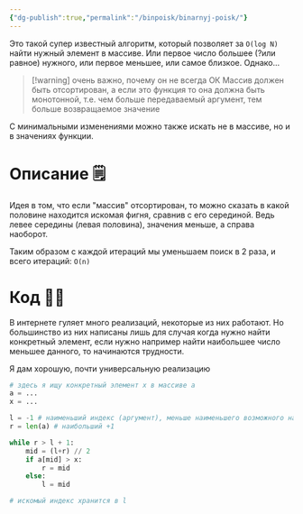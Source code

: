 ```yaml
---
{"dg-publish":true,"permalink":"/binpoisk/binarnyj-poisk/"}
---
```


Это такой супер известный алгоритм, который позволяет за `O(log N)` найти нужный элемент в массиве.  Или первое число большее (?или равное) нужного, или первое меньшее, или самое близкое.   Однако...


> [!warning] очень важно, почему он не всегда ОК
> Массив должен быть отсортирован, а если это функция то она должна быть монотонной, т.е. чем больше передаваемый аргумент, тем больше возвращаемое значение 

С минимальными изменениями можно также искать не в массиве, но и в значениях функции.
<style> .container {font-family: sans-serif; text-align: center;} .button-wrapper button {z-index: 1;height: 40px; width: 100px; margin: 10px;padding: 5px;} .excalidraw .App-menu_top .buttonList { display: flex;} .excalidraw-wrapper { height: 800px; margin: 50px; position: relative;} :root[dir="ltr"] .excalidraw .layer-ui__wrapper .zen-mode-transition.App-menu_bottom--transition-left {transform: none;} </style><script src="https://cdn.jsdelivr.net/npm/react@17/umd/react.production.min.js"></script><script src="https://cdn.jsdelivr.net/npm/react-dom@17/umd/react-dom.production.min.js"></script><script type="text/javascript" src="https://cdn.jsdelivr.net/npm/@excalidraw/excalidraw@0/dist/excalidraw.production.min.js"></script><div id="Drawing_2024-03-21_2320.30.excalidraw.md1"></div><script>(function(){const InitialData={"type":"excalidraw","version":2,"source":"https://github.com/zsviczian/obsidian-excalidraw-plugin/releases/tag/2.0.25","elements":[{"type":"freedraw","version":149,"versionNonce":684352068,"isDeleted":false,"id":"eR6390-uLx0OXwkmCiA0U","fillStyle":"solid","strokeWidth":0.5,"strokeStyle":"solid","roughness":1,"opacity":100,"angle":0,"x":-57.16665267944336,"y":-149.4713897705078,"strokeColor":"#1e1e1e","backgroundColor":"transparent","width":0.0001,"height":0.0001,"seed":1772548325,"groupIds":[],"frameId":null,"roundness":null,"boundElements":[],"updated":1711479537428,"link":null,"locked":false,"points":[[0,0],[0.0001,0.0001]],"lastCommittedPoint":null,"simulatePressure":false,"pressures":[1,0]},{"type":"freedraw","version":48,"versionNonce":1765200892,"isDeleted":false,"id":"Za9VSDNGIDxH-h_l_Bvpe","fillStyle":"solid","strokeWidth":0.5,"strokeStyle":"solid","roughness":1,"opacity":100,"angle":0,"x":-89.95774126123952,"y":-204.93394892078408,"strokeColor":"#1e1e1e","backgroundColor":"transparent","width":24.642595654664035,"height":2.1243678979629124,"seed":741099205,"groupIds":[],"frameId":null,"roundness":null,"boundElements":[],"updated":1711479537428,"link":null,"locked":false,"points":[[0,0],[1.8658017099373438,0],[5.784311073392132,0],[10.79646332066092,0],[16.067074785852284,-0.5180659333135225],[19.79514819232844,-1.0621742244266272],[21.322136687891472,-1.565575529076341],[22.895209848731625,-1.9119252734337238],[23.503811387390158,-1.9119252734337238],[23.73911644029377,-1.9119252734337238],[24.642595654664035,-2.1243678979629124],[24.642595654664035,-2.1243678979629124]],"lastCommittedPoint":null,"simulatePressure":false,"pressures":[1,1,1,1,1,1,1,1,1,1,1,0]},{"type":"freedraw","version":48,"versionNonce":156072388,"isDeleted":false,"id":"PbJbY06VkCeabVHL-U8qq","fillStyle":"solid","strokeWidth":0.5,"strokeStyle":"solid","roughness":1,"opacity":100,"angle":0,"x":-31.750241733775567,"y":-202.38471522287244,"strokeColor":"#1e1e1e","backgroundColor":"transparent","width":24.43016275468966,"height":4.461158971345355,"seed":1941747365,"groupIds":[],"frameId":null,"roundness":null,"boundElements":[],"updated":1711479537428,"link":null,"locked":false,"points":[[0,0],[0.852133564937219,-0.0006029223986558918],[6.12479691119492,-1.097493807521488],[10.830577058958454,-2.1661056872368647],[15.565307206411802,-3.1865421223895396],[19.30034339413683,-3.7098009679752693],[21.805009457322797,-4.248716346816167],[23.069211308069725,-4.461158971345355],[24.111508542450707,-4.461158971345355],[24.412473789477787,-4.461158971345355],[24.43016275468966,-4.461158971345355],[24.43016275468966,-4.461158971345355]],"lastCommittedPoint":null,"simulatePressure":false,"pressures":[1,1,1,1,1,1,1,1,1,1,1,0]},{"type":"freedraw","version":48,"versionNonce":397603964,"isDeleted":false,"id":"469L2-mikEh2Z05Dv7KwB","fillStyle":"solid","strokeWidth":0.5,"strokeStyle":"solid","roughness":1,"opacity":100,"angle":0,"x":22.420974346846577,"y":-203.65933207182826,"strokeColor":"#1e1e1e","backgroundColor":"transparent","width":22.518237481255937,"height":0.6373084244779079,"seed":1476483717,"groupIds":[],"frameId":null,"roundness":null,"boundElements":[],"updated":1711479537428,"link":null,"locked":false,"points":[[0,0],[8.218610257923245,0],[11.80271163033575,0],[15.319557981634858,0],[17.845919526617223,0],[19.454749875518985,0],[20.322102368744567,0],[20.96874636584667,0],[21.617646459666275,0],[22.491378260851747,0.4248657999487193],[22.518237481255937,0.6373084244779079],[22.518237481255937,0.6373084244779079]],"lastCommittedPoint":null,"simulatePressure":false,"pressures":[1,1,1,1,1,1,1,1,1,1,1,0]},{"type":"freedraw","version":47,"versionNonce":679584068,"isDeleted":false,"id":"xgrswZ3mTMtWbwmpDohnm","fillStyle":"solid","strokeWidth":0.5,"strokeStyle":"solid","roughness":1,"opacity":100,"angle":0,"x":81.72911679129027,"y":-192.71140255924428,"strokeColor":"#1e1e1e","backgroundColor":"transparent","width":30.825099073229353,"height":2.140658010845641,"seed":1944770731,"groupIds":[],"frameId":null,"roundness":null,"boundElements":[],"updated":1711479537428,"link":null,"locked":false,"points":[[0,0],[5.43223229174032,-0.5264041653359186],[10.982993711997096,-1.7125185694484344],[15.292041003008933,-2.140658010845641],[19.228117420211788,-2.140658010845641],[22.39275500047802,-2.140658010845641],[25.58308565076493,-2.140658010845641],[27.768486055857068,-2.140658010845641],[30.345730276352356,-2.140658010845641],[30.825099073229353,-2.140658010845641],[30.825099073229353,-2.140658010845641]],"lastCommittedPoint":null,"simulatePressure":false,"pressures":[1,1,1,1,1,1,1,1,1,1,0]},{"type":"freedraw","version":48,"versionNonce":1389823228,"isDeleted":false,"id":"egBF3DksTdR2yz27su18i","fillStyle":"solid","strokeWidth":0.5,"strokeStyle":"solid","roughness":1,"opacity":100,"angle":0,"x":151.08558970605634,"y":-205.5551938397565,"strokeColor":"#1e1e1e","backgroundColor":"transparent","width":43.240790108484816,"height":0.42810024525681456,"seed":1347522603,"groupIds":[],"frameId":null,"roundness":null,"boundElements":[],"updated":1711479537428,"link":null,"locked":false,"points":[[0,0],[6.391949789003945,0],[13.53944438001946,0.42810024525681456],[21.384708662122875,0.42810024525681456],[28.467216052384344,0.42810024525681456],[33.72788683767084,0.42810024525681456],[36.819756783317075,0.1423995780093037],[39.71964403337023,0],[41.07061740393124,0],[43.20790454670396,0],[43.240790108484816,0],[43.240790108484816,0]],"lastCommittedPoint":null,"simulatePressure":false,"pressures":[1,1,1,1,1,1,1,1,1,1,1,0]},{"type":"freedraw","version":179,"versionNonce":1764879868,"isDeleted":false,"id":"bwoc1stcdL6xLkOj9d0ep","fillStyle":"solid","strokeWidth":0.5,"strokeStyle":"solid","roughness":1,"opacity":100,"angle":0,"x":34.837568681071446,"y":-317.9362594421519,"strokeColor":"#1e1e1e","backgroundColor":"transparent","width":0.00005425194559367867,"height":0.00005425194559367867,"seed":661477611,"groupIds":[],"frameId":null,"roundness":null,"boundElements":[],"updated":1711480046709,"link":null,"locked":false,"points":[[0,0],[0.00005425194559367867,0.00005425194559367867]],"lastCommittedPoint":null,"simulatePressure":false,"pressures":[1,0]},{"type":"text","version":122,"versionNonce":539297148,"isDeleted":false,"id":"2GvjxfGJ","fillStyle":"solid","strokeWidth":0.5,"strokeStyle":"solid","roughness":1,"opacity":100,"angle":0.12046174569516133,"x":-79.02762909911772,"y":-265.86562383366794,"strokeColor":"#343a40","backgroundColor":"transparent","width":12.313583374023438,"height":56.823214394789446,"seed":612518955,"groupIds":[],"frameId":null,"roundness":null,"boundElements":[],"updated":1711479537428,"link":null,"locked":false,"fontSize":45.45857151583156,"fontFamily":1,"text":"1","rawText":"1","textAlign":"left","verticalAlign":"top","containerId":null,"originalText":"1","lineHeight":1.25,"baseline":44},{"type":"text","version":42,"versionNonce":615850052,"isDeleted":false,"id":"s3nzi9cB","fillStyle":"solid","strokeWidth":0.5,"strokeStyle":"solid","roughness":1,"opacity":100,"angle":0,"x":-26.392343194224765,"y":-249.81662653943621,"strokeColor":"#343a40","backgroundColor":"transparent","width":28.257431030273438,"height":49.624447286635,"seed":2005407307,"groupIds":[],"frameId":null,"roundness":null,"boundElements":[],"updated":1711479537428,"link":null,"locked":false,"fontSize":39.699557829308,"fontFamily":1,"text":"2","rawText":"2","textAlign":"left","verticalAlign":"top","containerId":null,"originalText":"2","lineHeight":1.25,"baseline":38},{"type":"text","version":41,"versionNonce":81720828,"isDeleted":false,"id":"xZj4wcJY","fillStyle":"solid","strokeWidth":0.5,"strokeStyle":"solid","roughness":1,"opacity":100,"angle":0,"x":20.87192342233574,"y":-251.31208493658926,"strokeColor":"#343a40","backgroundColor":"transparent","width":25.686477661132812,"height":47.17487709720536,"seed":1352134213,"groupIds":[],"frameId":null,"roundness":null,"boundElements":[],"updated":1711479537428,"link":null,"locked":false,"fontSize":37.73990167776429,"fontFamily":1,"text":"3","rawText":"3","textAlign":"left","verticalAlign":"top","containerId":null,"originalText":"3","lineHeight":1.25,"baseline":36},{"type":"text","version":52,"versionNonce":1966110660,"isDeleted":false,"id":"eDCylWoK","fillStyle":"solid","strokeWidth":0.5,"strokeStyle":"solid","roughness":1,"opacity":100,"angle":5.783643640427667,"x":87.1380985415662,"y":-239.57387793035397,"strokeColor":"#343a40","backgroundColor":"transparent","width":18.730010986328125,"height":36.61165824975858,"seed":1206164965,"groupIds":[],"frameId":null,"roundness":null,"boundElements":[],"updated":1711479537428,"link":null,"locked":false,"fontSize":29.28932659980686,"fontFamily":1,"text":"4","rawText":"4","textAlign":"left","verticalAlign":"top","containerId":null,"originalText":"4","lineHeight":1.25,"baseline":28},{"type":"text","version":40,"versionNonce":235329148,"isDeleted":false,"id":"BrDWriLW","fillStyle":"solid","strokeWidth":0.5,"strokeStyle":"solid","roughness":1,"opacity":100,"angle":0,"x":161.31840912722404,"y":-263.49205510815625,"strokeColor":"#343a40","backgroundColor":"transparent","width":23.36810302734375,"height":47.28583561381781,"seed":1785205099,"groupIds":[],"frameId":null,"roundness":null,"boundElements":[],"updated":1711479537429,"link":null,"locked":false,"fontSize":37.828668491054245,"fontFamily":1,"text":"5","rawText":"5","textAlign":"left","verticalAlign":"top","containerId":null,"originalText":"5","lineHeight":1.25,"baseline":37},{"type":"freedraw","version":91,"versionNonce":1532288836,"isDeleted":false,"id":"9ILuxDxQX5fpDZDqIJqni","fillStyle":"solid","strokeWidth":0.5,"strokeStyle":"solid","roughness":1,"opacity":100,"angle":0,"x":-71.70546833207337,"y":-142.69998037218136,"strokeColor":"#1e1e1e","backgroundColor":"transparent","width":26.023679756198334,"height":3.061609383082157,"seed":2061063045,"groupIds":[],"frameId":null,"roundness":null,"boundElements":[],"updated":1711479537429,"link":null,"locked":false,"points":[[0,0],[1.6144621775450219,-0.08465021060402478],[5.448761672873559,-0.6256267220800282],[8.906106118884324,-1.6524543319455347],[12.849301663284592,-2.2962070373116035],[15.625076436222884,-2.5513489386437413],[18.532042684839297,-2.5513489386437413],[20.617324942417383,-2.5513489386437413],[21.93608365938252,-2.5513489386437413],[22.976237137114907,-2.5513489386437413],[23.765418156835466,-2.5513489386437413],[26.023679756198334,-3.061609383082157],[26.023679756198334,-3.061609383082157]],"lastCommittedPoint":null,"simulatePressure":false,"pressures":[1,1,1,1,1,1,1,1,1,1,1,1,0]},{"type":"freedraw","version":153,"versionNonce":1482598140,"isDeleted":false,"id":"0TFbymnAJhLn5dZ0OaBeI","fillStyle":"solid","strokeWidth":0.5,"strokeStyle":"solid","roughness":1,"opacity":100,"angle":0,"x":-16.240339726388072,"y":-145.6278776348573,"strokeColor":"#1e1e1e","backgroundColor":"transparent","width":19.061328841164396,"height":0,"seed":1427241963,"groupIds":[],"frameId":null,"roundness":null,"boundElements":[],"updated":1711479537429,"link":null,"locked":false,"points":[[0,0],[2.6068569994754682,0],[5.916619076629786,0],[8.700673844704454,0],[11.126083884579856,0],[13.067021111720607,0],[15.278941823122182,0],[17.21855659796165,0],[18.458843420199486,0],[19.061328841164396,0],[18.943869061355173,0]],"lastCommittedPoint":null,"simulatePressure":false,"pressures":[1,1,1,1,1,1,1,1,1,1,0]},{"type":"freedraw","version":198,"versionNonce":1602246340,"isDeleted":false,"id":"fI8ENS5yRmBYjzRLlOz--","fillStyle":"solid","strokeWidth":0.5,"strokeStyle":"solid","roughness":1,"opacity":100,"angle":0,"x":-21.470990165783235,"y":-79.11410298700864,"strokeColor":"#1e1e1e","backgroundColor":"transparent","width":19.061328841164396,"height":0,"seed":1184113861,"groupIds":[],"frameId":null,"roundness":null,"boundElements":[],"updated":1711479537429,"link":null,"locked":false,"points":[[0,0],[2.6068569994754682,0],[5.916619076629786,0],[8.700673844704454,0],[11.126083884579856,0],[13.067021111720607,0],[15.278941823122182,0],[17.21855659796165,0],[18.458843420199486,0],[19.061328841164396,0],[18.943869061355173,0]],"lastCommittedPoint":null,"simulatePressure":false,"pressures":[1,1,1,1,1,1,1,1,1,1,0]},{"type":"freedraw","version":154,"versionNonce":409495420,"isDeleted":false,"id":"Oey6NJ_iB4o7p8BF6MTl-","fillStyle":"solid","strokeWidth":0.5,"strokeStyle":"solid","roughness":1,"opacity":100,"angle":0,"x":33.192019073853146,"y":-145.36394978241938,"strokeColor":"#1e1e1e","backgroundColor":"transparent","width":18.440985595059857,"height":0.7279337880601133,"seed":2128135909,"groupIds":[],"frameId":null,"roundness":null,"boundElements":[],"updated":1711479537429,"link":null,"locked":false,"points":[[0,0],[0.9665760218929904,0],[3.8081791255217468,0],[6.931132370318181,0],[10.024317814943686,0],[13.007195788114956,-0.24265200094546913],[15.53818078287074,-0.4852817871146726],[17.019373203912465,-0.7279337880601133],[17.834377807472492,-0.7279337880601133],[18.230034079818807,-0.7279337880601133],[18.440985595059857,-0.7279337880601133],[18.440985595059857,-0.7279337880601133]],"lastCommittedPoint":null,"simulatePressure":false,"pressures":[1,1,1,1,1,1,1,1,1,1,1,0]},{"type":"freedraw","version":199,"versionNonce":1313922628,"isDeleted":false,"id":"P_9QE-XisgMDhEN2C5Nwb","fillStyle":"solid","strokeWidth":0.5,"strokeStyle":"solid","roughness":1,"opacity":100,"angle":0,"x":27.961368634457983,"y":-78.85017513457072,"strokeColor":"#1e1e1e","backgroundColor":"transparent","width":18.440985595059857,"height":0.7279337880601133,"seed":935409163,"groupIds":[],"frameId":null,"roundness":null,"boundElements":[],"updated":1711479537429,"link":null,"locked":false,"points":[[0,0],[0.9665760218929904,0],[3.8081791255217468,0],[6.931132370318181,0],[10.024317814943686,0],[13.007195788114956,-0.24265200094546913],[15.53818078287074,-0.4852817871146726],[17.019373203912465,-0.7279337880601133],[17.834377807472492,-0.7279337880601133],[18.230034079818807,-0.7279337880601133],[18.440985595059857,-0.7279337880601133],[18.440985595059857,-0.7279337880601133]],"lastCommittedPoint":null,"simulatePressure":false,"pressures":[1,1,1,1,1,1,1,1,1,1,1,0]},{"type":"freedraw","version":154,"versionNonce":577116156,"isDeleted":false,"id":"stLTiEcD3Tctr96KQFcht","fillStyle":"solid","strokeWidth":0.5,"strokeStyle":"solid","roughness":1,"opacity":100,"angle":0,"x":88.27608573913622,"y":-151.69560628026585,"strokeColor":"#1e1e1e","backgroundColor":"transparent","width":24.179893465775194,"height":1.3949936491224832,"seed":1281921003,"groupIds":[],"frameId":null,"roundness":null,"boundElements":[],"updated":1711479537429,"link":null,"locked":false,"points":[[0,0],[1.9170732577654803,0],[5.619811184233015,0],[9.62529866318269,0],[12.828158189137667,-0.1264383281827861],[15.844936256342805,-0.4649907877362125],[18.04648510956264,-0.6974968245612558],[19.71593933167989,-1.3717494312141412],[21.155026751312562,-1.3949936491224832],[22.33809784228893,-1.3949936491224832],[24.179893465775194,-1.3949936491224832],[24.179893465775194,-1.3949936491224832]],"lastCommittedPoint":null,"simulatePressure":false,"pressures":[1,1,1,1,1,1,1,1,1,1,1,0]},{"type":"freedraw","version":212,"versionNonce":816084420,"isDeleted":false,"id":"EDxsrIg8AGR1sLmpzUCoX","fillStyle":"solid","strokeWidth":0.5,"strokeStyle":"solid","roughness":1,"opacity":100,"angle":0,"x":90.61552290250452,"y":-83.19702019508526,"strokeColor":"#1e1e1e","backgroundColor":"transparent","width":24.179893465775194,"height":1.3949936491224832,"seed":144524325,"groupIds":[],"frameId":null,"roundness":null,"boundElements":[],"updated":1711479537429,"link":null,"locked":false,"points":[[0,0],[1.9170732577654803,0],[5.619811184233015,0],[9.62529866318269,0],[12.828158189137667,-0.1264383281827861],[15.844936256342805,-0.4649907877362125],[18.04648510956264,-0.6974968245612558],[19.71593933167989,-1.3717494312141412],[21.155026751312562,-1.3949936491224832],[22.33809784228893,-1.3949936491224832],[24.179893465775194,-1.3949936491224832],[24.179893465775194,-1.3949936491224832]],"lastCommittedPoint":null,"simulatePressure":false,"pressures":[1,1,1,1,1,1,1,1,1,1,1,0]},{"type":"freedraw","version":154,"versionNonce":1918482556,"isDeleted":false,"id":"pUzjZbUFdfNSSA2y8Dp6M","fillStyle":"solid","strokeWidth":0.5,"strokeStyle":"solid","roughness":1,"opacity":100,"angle":0,"x":158.1707868147469,"y":-151.21317176746473,"strokeColor":"#1e1e1e","backgroundColor":"transparent","width":27.934913993657005,"height":2.5187153958147803,"seed":1769819717,"groupIds":[],"frameId":null,"roundness":null,"boundElements":[],"updated":1711479537429,"link":null,"locked":false,"points":[[0,0],[6.962120612420733,-0.9159060363261062],[10.006489892579538,-0.9159060363261062],[13.035692250093405,-0.9159060363261062],[16.000946165964507,-0.9159060363261062],[19.845944485041315,-1.3738485728563603],[22.055179191142372,-1.905372171561993],[24.198128051488823,-2.289754609182438],[25.5993336859232,-2.5187153958147803],[27.402279341875783,-2.5187153958147803],[27.934913993657005,-2.5187153958147803],[27.934913993657005,-2.5187153958147803]],"lastCommittedPoint":null,"simulatePressure":false,"pressures":[1,1,1,1,1,1,1,1,1,1,1,0]},{"type":"freedraw","version":199,"versionNonce":1134107972,"isDeleted":false,"id":"rdokMu6ags_pZJCZ6Mkyf","fillStyle":"solid","strokeWidth":0.5,"strokeStyle":"solid","roughness":1,"opacity":100,"angle":0,"x":152.94013637535173,"y":-84.69939711961607,"strokeColor":"#1e1e1e","backgroundColor":"transparent","width":27.934913993657005,"height":2.5187153958147803,"seed":1306803371,"groupIds":[],"frameId":null,"roundness":null,"boundElements":[],"updated":1711479537429,"link":null,"locked":false,"points":[[0,0],[6.962120612420733,-0.9159060363261062],[10.006489892579538,-0.9159060363261062],[13.035692250093405,-0.9159060363261062],[16.000946165964507,-0.9159060363261062],[19.845944485041315,-1.3738485728563603],[22.055179191142372,-1.905372171561993],[24.198128051488823,-2.289754609182438],[25.5993336859232,-2.5187153958147803],[27.402279341875783,-2.5187153958147803],[27.934913993657005,-2.5187153958147803],[27.934913993657005,-2.5187153958147803]],"lastCommittedPoint":null,"simulatePressure":false,"pressures":[1,1,1,1,1,1,1,1,1,1,1,0]},{"type":"text","version":172,"versionNonce":872761596,"isDeleted":false,"id":"lzT64FSf","fillStyle":"solid","strokeWidth":0.5,"strokeStyle":"solid","roughness":1,"opacity":100,"angle":0,"x":-80.94442882997338,"y":-200.5963744152228,"strokeColor":"#1e1e1e","backgroundColor":"transparent","width":13.601821718065604,"height":62.76801871304519,"seed":1848137259,"groupIds":[],"frameId":null,"roundness":null,"boundElements":[],"updated":1711479537429,"link":null,"locked":false,"fontSize":50.21441497043615,"fontFamily":1,"text":"1","rawText":"1","textAlign":"left","verticalAlign":"top","containerId":null,"originalText":"1","lineHeight":1.25,"baseline":49},{"type":"text","version":180,"versionNonce":1888277700,"isDeleted":false,"id":"GdzcC0UA","fillStyle":"solid","strokeWidth":0.5,"strokeStyle":"solid","roughness":1,"opacity":100,"angle":0,"x":-14.057356931701754,"y":-183.25155467485692,"strokeColor":"#1e1e1e","backgroundColor":"transparent","width":21.315053115879365,"height":37.43255105630687,"seed":1636985003,"groupIds":[],"frameId":null,"roundness":null,"boundElements":[],"updated":1711479537429,"link":null,"locked":false,"fontSize":29.9460408450455,"fontFamily":1,"text":"2","rawText":"2","textAlign":"left","verticalAlign":"top","containerId":null,"originalText":"2","lineHeight":1.25,"baseline":29},{"type":"text","version":246,"versionNonce":1256900988,"isDeleted":false,"id":"g5T1icLU","fillStyle":"solid","strokeWidth":0.5,"strokeStyle":"solid","roughness":1,"opacity":100,"angle":6.250067876181613,"x":-27.505360768192034,"y":-124.44687656544308,"strokeColor":"#e03131","backgroundColor":"transparent","width":26.685688368803092,"height":46.86422252420953,"seed":520845189,"groupIds":[],"frameId":null,"roundness":null,"boundElements":[],"updated":1711479537429,"link":null,"locked":false,"fontSize":37.49137801936762,"fontFamily":1,"text":"2","rawText":"2","textAlign":"left","verticalAlign":"top","containerId":null,"originalText":"2","lineHeight":1.25,"baseline":36},{"type":"text","version":138,"versionNonce":1159568452,"isDeleted":false,"id":"ktrlg8p5","fillStyle":"solid","strokeWidth":0.5,"strokeStyle":"solid","roughness":1,"opacity":100,"angle":0,"x":38.79983440515932,"y":-169.62594307832376,"strokeColor":"#1e1e1e","backgroundColor":"transparent","width":13.612371267128578,"height":25,"seed":941570859,"groupIds":[],"frameId":null,"roundness":null,"boundElements":[],"updated":1711479537429,"link":null,"locked":false,"fontSize":20,"fontFamily":1,"text":"3","rawText":"3","textAlign":"left","verticalAlign":"top","containerId":null,"originalText":"3","lineHeight":1.25,"baseline":19},{"type":"text","version":192,"versionNonce":1514945020,"isDeleted":false,"id":"Rn5BelaB","fillStyle":"solid","strokeWidth":0.5,"strokeStyle":"solid","roughness":1,"opacity":100,"angle":0,"x":33.569183965764154,"y":-118.30581768830744,"strokeColor":"#1e1e1e","backgroundColor":"transparent","width":21.885235051134437,"height":40.19364925783234,"seed":1127051083,"groupIds":[],"frameId":null,"roundness":null,"boundElements":[],"updated":1711479537429,"link":null,"locked":false,"fontSize":32.154919406265876,"fontFamily":1,"text":"3","rawText":"3","textAlign":"left","verticalAlign":"top","containerId":null,"originalText":"3","lineHeight":1.25,"baseline":31},{"type":"text","version":144,"versionNonce":1797878724,"isDeleted":false,"id":"P6cHo7Xm","fillStyle":"solid","strokeWidth":0.5,"strokeStyle":"solid","roughness":1,"opacity":100,"angle":0,"x":98.37448654341327,"y":-195.88398180762306,"strokeColor":"#1e1e1e","backgroundColor":"transparent","width":21.431018603779226,"height":41.89133309310476,"seed":1388374251,"groupIds":[],"frameId":null,"roundness":null,"boundElements":[],"updated":1711479537429,"link":null,"locked":false,"fontSize":33.51306647448381,"fontFamily":1,"text":"4","rawText":"4","textAlign":"left","verticalAlign":"top","containerId":null,"originalText":"4","lineHeight":1.25,"baseline":32},{"type":"text","version":210,"versionNonce":1294703228,"isDeleted":false,"id":"gN2YxHMk","fillStyle":"solid","strokeWidth":0.5,"strokeStyle":"solid","roughness":1,"opacity":100,"angle":6.1976532244009785,"x":92.53906770390289,"y":-126.61157472422148,"strokeColor":"#1e1e1e","backgroundColor":"transparent","width":19.877684762704206,"height":38.85502266174754,"seed":1679572709,"groupIds":[],"frameId":null,"roundness":null,"boundElements":[],"updated":1711479537429,"link":null,"locked":false,"fontSize":31.084018129398032,"fontFamily":1,"text":"4","rawText":"4","textAlign":"left","verticalAlign":"top","containerId":null,"originalText":"4","lineHeight":1.25,"baseline":30},{"type":"text","version":35,"versionNonce":550394692,"isDeleted":false,"id":"5VskOR05","fillStyle":"solid","strokeWidth":0.5,"strokeStyle":"solid","roughness":1,"opacity":100,"angle":0,"x":166.13608935779294,"y":-211.17019773838786,"strokeColor":"#1e1e1e","backgroundColor":"transparent","width":23.48049838771598,"height":47.513269930077804,"seed":626470731,"groupIds":[],"frameId":null,"roundness":null,"boundElements":[],"updated":1711479537429,"link":null,"locked":false,"fontSize":38.010615944062245,"fontFamily":1,"text":"5","rawText":"5","textAlign":"left","verticalAlign":"top","containerId":null,"originalText":"5","lineHeight":1.25,"baseline":37},{"type":"text","version":72,"versionNonce":1581968124,"isDeleted":false,"id":"lDLn2cI8","fillStyle":"solid","strokeWidth":0.5,"strokeStyle":"solid","roughness":1,"opacity":100,"angle":0,"x":172.03598638045915,"y":-122.1431531604614,"strokeColor":"#1e1e1e","backgroundColor":"transparent","width":12.354705549770994,"height":25.000000000000004,"seed":704073195,"groupIds":[],"frameId":null,"roundness":null,"boundElements":[],"updated":1711479537429,"link":null,"locked":false,"fontSize":20,"fontFamily":1,"text":"5","rawText":"5","textAlign":"left","verticalAlign":"top","containerId":null,"originalText":"5","lineHeight":1.25,"baseline":19},{"type":"freedraw","version":32,"versionNonce":812274372,"isDeleted":false,"id":"L2HFtQGs5QBQsitFbNoUb","fillStyle":"solid","strokeWidth":0.5,"strokeStyle":"solid","roughness":1,"opacity":100,"angle":0,"x":-64.34912719080214,"y":-64.56242629137603,"strokeColor":"#1e1e1e","backgroundColor":"transparent","width":26.823239033774456,"height":5.539564638528816,"seed":1753027275,"groupIds":[],"frameId":null,"roundness":null,"boundElements":[],"updated":1711479537429,"link":null,"locked":false,"points":[[0,0],[0.32090129660480216,0],[4.009724696174274,-1.5126564279901231],[8.512646284050646,-2.6240127317782367],[12.894382388098563,-3.4986836423709633],[17.044317888277234,-3.4986836423709633],[20.164690613042524,-3.4986836423709633],[21.3892779349805,-3.4986836423709633],[22.556682525039278,-3.4986836423709633],[23.156523977152332,-3.4986836423709633],[23.537030380671,-3.4986836423709633],[24.2154555474076,-3.7902228173433627],[26.823239033774456,-5.539564638528816],[26.823239033774456,-5.539564638528816]],"lastCommittedPoint":null,"simulatePressure":false,"pressures":[1,1,1,1,1,1,1,1,1,1,1,1,1,0]},{"type":"freedraw","version":36,"versionNonce":539765628,"isDeleted":false,"id":"BsseqjfppFWedNPzEQt-s","fillStyle":"solid","strokeWidth":0.5,"strokeStyle":"solid","roughness":1,"opacity":100,"angle":0,"x":-55.310865563483375,"y":-91.67722451975123,"strokeColor":"#1e1e1e","backgroundColor":"transparent","width":9.912939211120971,"height":24.49078549659697,"seed":336009771,"groupIds":[],"frameId":null,"roundness":null,"boundElements":[],"updated":1711479537429,"link":null,"locked":false,"points":[[0,0],[0.9073629637466922,-1.1178159705472126],[3.990305656640089,-3.698693076363611],[6.37410954062706,-5.499418610405883],[7.732748294236089,-6.414235549121543],[8.545411742508676,-6.705801416931763],[9.184044561223857,-6.705801416931763],[9.475603755824594,-6.705801416931763],[9.912939211120971,-3.2098938296969095],[9.912939211120971,2.252528507452098],[9.912939211120971,6.669872857188807],[9.505473041376149,10.260673482972152],[8.89039665206154,13.124227741595462],[8.455156584536212,15.045524824195752],[8.163597389935475,16.234103507877194],[8.163597389935475,17.72348378126412],[8.163597389935475,17.784984079665207],[8.163597389935475,17.784984079665207]],"lastCommittedPoint":null,"simulatePressure":false,"pressures":[1,1,1,1,1,1,1,1,1,1,1,1,1,1,1,1,1,0]},{"type":"text","version":17,"versionNonce":1755011652,"isDeleted":false,"id":"fJ8o3mmS","fillStyle":"solid","strokeWidth":0.5,"strokeStyle":"solid","roughness":1,"opacity":100,"angle":0,"x":-142.26249134001395,"y":-229.17698047424923,"strokeColor":"#1971c2","backgroundColor":"transparent","width":12.17999267578125,"height":25,"seed":118167660,"groupIds":[],"frameId":null,"roundness":null,"boundElements":[],"updated":1711479537429,"link":null,"locked":false,"fontSize":20,"fontFamily":1,"text":"1)","rawText":"1)","textAlign":"left","verticalAlign":"top","containerId":null,"originalText":"1)","lineHeight":1.25,"baseline":19},{"type":"text","version":15,"versionNonce":85023740,"isDeleted":false,"id":"Q3HfjROO","fillStyle":"solid","strokeWidth":0.5,"strokeStyle":"solid","roughness":1,"opacity":100,"angle":0,"x":-125.17473403222186,"y":-160.82593752000278,"strokeColor":"#1971c2","backgroundColor":"transparent","width":20.999984741210938,"height":25,"seed":1034999660,"groupIds":[],"frameId":null,"roundness":null,"boundElements":[],"updated":1711479537429,"link":null,"locked":false,"fontSize":20,"fontFamily":1,"text":"2)","rawText":"2)","textAlign":"left","verticalAlign":"top","containerId":null,"originalText":"2)","lineHeight":1.25,"baseline":19},{"type":"text","version":17,"versionNonce":339702212,"isDeleted":false,"id":"BQF0e9rP","fillStyle":"solid","strokeWidth":0.5,"strokeStyle":"solid","roughness":1,"opacity":100,"angle":0,"x":-114.68224690044629,"y":-80.18372358457992,"strokeColor":"#1971c2","backgroundColor":"transparent","width":20.379974365234375,"height":25,"seed":792969580,"groupIds":[],"frameId":null,"roundness":null,"boundElements":[],"updated":1711479537429,"link":null,"locked":false,"fontSize":20,"fontFamily":1,"text":"3)","rawText":"3)","textAlign":"left","verticalAlign":"top","containerId":null,"originalText":"3)","lineHeight":1.25,"baseline":19},{"type":"freedraw","version":180,"versionNonce":1839792068,"isDeleted":false,"id":"7XCuvUiQH1hFnObIOFqXk","fillStyle":"solid","strokeWidth":0.5,"strokeStyle":"solid","roughness":1,"opacity":100,"angle":0,"x":-39.52296659334928,"y":-308.88737532443065,"strokeColor":"#1e1e1e","backgroundColor":"transparent","width":19.198054618933003,"height":37.59619517772823,"seed":2118660460,"groupIds":[],"frameId":null,"roundness":null,"boundElements":[],"updated":1711480046709,"link":null,"locked":false,"points":[[0,0],[-0.4041094413271742,-0.606149515037463],[-2.6588321371960917,-5.223733362930373],[-4.098473852793331,-11.533245373399149],[-5.239552072485777,-18.618460030213967],[-6.152496671178176,-23.47635644076926],[-6.399356421962093,-26.446948978786295],[-6.399356421962093,-27.68209725599682],[-6.399356421962093,-28.99052424052735],[-6.399356421962093,-30.20997098380884],[-6.399356421962093,-31.81740087284297],[-5.437183413255179,-33.43813019546622],[-3.279057374347212,-35.23674676582125],[-0.6682233030891068,-36.66921879778204],[1.7894182836876373,-37.48360404777235],[4.185835605703671,-37.59619517772823],[6.380015120139977,-37.59619517772823],[8.433862175085311,-36.84155485021611],[9.970657131868608,-34.77314140022186],[11.158027047440527,-31.880983297083656],[11.965074173831518,-28.519448928749],[12.318746831497577,-25.180236517231418],[12.63871684963868,-22.553891322437043],[12.79869819697091,-21.1025686615894],[12.79869819697091,-20.39793303261633],[12.79869819697091,-20.237944361807422],[12.79869819697091,-20.15795734987963],[12.79869819697091,-19.518017313597454],[12.79869819697091,-19.518017313597454]],"lastCommittedPoint":null,"simulatePressure":false,"pressures":[1,1,1,1,1,1,1,1,1,1,1,1,1,1,1,1,1,1,1,1,1,1,1,1,1,1,1,1,0]},{"type":"freedraw","version":159,"versionNonce":1564135036,"isDeleted":false,"id":"bAXUSPqDTE1EMeVmjp0E7","fillStyle":"solid","strokeWidth":0.5,"strokeStyle":"solid","roughness":1,"opacity":100,"angle":0,"x":-43.68254753527698,"y":-320.8861594612638,"strokeColor":"#1e1e1e","backgroundColor":"transparent","width":12.318754154974222,"height":1.9198054618933025,"seed":812821612,"groupIds":[],"frameId":null,"roundness":null,"boundElements":[],"updated":1711480046709,"link":null,"locked":false,"points":[[0,0],[6.9808770850390305,1.4398540964199693],[8.574948952670812,1.5998427672288438],[9.725232782507303,1.5998427672288438],[10.55176035677671,1.5998427672288438],[11.698235978757266,1.7792386511496494],[12.318754154974222,1.9198054618933025],[12.318754154974222,1.9198054618933025]],"lastCommittedPoint":null,"simulatePressure":false,"pressures":[1,1,1,1,1,1,1,0]},{"type":"freedraw","version":158,"versionNonce":1132226372,"isDeleted":false,"id":"UsBbiW1QwuTWi2yGhRBrj","fillStyle":"solid","strokeWidth":0.5,"strokeStyle":"solid","roughness":1,"opacity":100,"angle":0,"x":-12.005757414037532,"y":-325.5256844451882,"strokeColor":"#1e1e1e","backgroundColor":"transparent","width":1.5998354437521987,"height":9.839002992203179,"seed":748393196,"groupIds":[],"frameId":null,"roundness":null,"boundElements":[],"updated":1711480046709,"link":null,"locked":false,"points":[[0,0],[-1.1198840782788653,4.961245312983885],[-1.4398540964199693,7.342708095688771],[-1.5998354437521987,8.924989165920456],[-1.5998354437521987,9.637900323503567],[-1.5998354437521987,9.839002992203179],[-1.5998354437521987,9.759001333322097]],"lastCommittedPoint":null,"simulatePressure":false,"pressures":[1,1,1,1,1,1,0]},{"type":"freedraw","version":153,"versionNonce":240361212,"isDeleted":false,"id":"cIhijapYSC1Yy6rG505yA","fillStyle":"solid","strokeWidth":0.5,"strokeStyle":"solid","roughness":1,"opacity":100,"angle":0,"x":-12.005757414037532,"y":-335.2847004254635,"strokeColor":"#1e1e1e","backgroundColor":"transparent","width":0.00005425194559367867,"height":0.00005425194559367867,"seed":652797676,"groupIds":[],"frameId":null,"roundness":null,"boundElements":[],"updated":1711480046709,"link":null,"locked":false,"points":[[0,0],[0.00005425194559367867,0.00005425194559367867]],"lastCommittedPoint":null,"simulatePressure":false,"pressures":[1,0]},{"type":"freedraw","version":176,"versionNonce":1769397956,"isDeleted":false,"id":"dcjEt2vO3uVLvoZUXSj4-","fillStyle":"solid","strokeWidth":0.5,"strokeStyle":"solid","roughness":1,"opacity":100,"angle":0,"x":2.7127535683033273,"y":-320.4062080957904,"strokeColor":"#1e1e1e","backgroundColor":"transparent","width":7.67922184757321,"height":17.14830138743279,"seed":1573043820,"groupIds":[],"frameId":null,"roundness":null,"boundElements":[],"updated":1711480046709,"link":null,"locked":false,"points":[[0,0],[-0.47995136547333334,8.726230009747562],[-0.47995136547333334,12.614424877603833],[-0.47995136547333334,14.127982442989328],[-0.47995136547333334,14.318553952271962],[-0.9599027309466512,12.327740060818885],[-1.2607657985182976,8.734695948750346],[-1.2798727490877553,6.2445381256652945],[-1.103486814068451,3.757602632304491],[-0.09539560679101171,0.8630131349198569],[0.6798896013862167,-0.839870948718446],[1.1499396264341304,-1.309906326813069],[1.346802002155689,-1.2798654256111255],[1.7230456148447781,-1.2798654256111255],[2.701081273966968,-1.2798654256111255],[4.229783789056406,0.3003943650663001],[5.244876240007444,2.7067569683676256],[5.903073703568161,6.157740280456713],[6.079379080344351,8.794807045060844],[6.079379080344351,10.759256420588265],[6.079379080344351,12.397811085367966],[6.079379080344351,13.795833483185897],[6.079379080344351,14.827213346197668],[6.399349098485455,15.838395060619723],[6.399349098485455,15.838395060619723]],"lastCommittedPoint":null,"simulatePressure":false,"pressures":[1,1,1,1,1,1,1,1,1,1,1,1,1,1,1,1,1,1,1,1,1,1,1,1,0]},{"type":"freedraw","version":184,"versionNonce":889085820,"isDeleted":false,"id":"SzuoV0W62NY2cM2IfNaok","fillStyle":"solid","strokeWidth":0.5,"strokeStyle":"solid","roughness":1,"opacity":100,"angle":0,"x":29.27006734014506,"y":-309.8472780553773,"strokeColor":"#1e1e1e","backgroundColor":"transparent","width":12.158772807641984,"height":48.47508791280583,"seed":894537580,"groupIds":[],"frameId":null,"roundness":null,"boundElements":[],"updated":1711480046709,"link":null,"locked":false,"points":[[0,0],[-0.7173198905239909,0.8772939143795749],[-1.214525366975348,2.043704039790588],[-1.5998427672288438,3.0422893743815007],[-1.7598314380377185,4.5575020454889925],[-1.7598314380377185,6.019077573641058],[-1.7598314380377185,6.550747331188529],[-1.5980118980673306,7.201101351261359],[-1.0984336151827068,7.359259152908751],[-0.286538347252041,7.359259152908751],[0.8978582368015887,5.465613149595007],[1.2798654256110946,1.535630523996568],[1.2048290838960278,-3.9499903637953775],[0.14192897739980478,-10.400201007587391],[-1.4337609638504825,-16.090835300607917],[-3.4047721744527197,-20.24818258215856],[-5.8166273852385775,-23.70912582248626],[-7.818953781979182,-25.88698130747859],[-9.442480672681251,-27.36412654698007],[-10.398956016557557,-28.346190118257585],[-10.718918711222015,-29.054267781254296],[-10.87890738203089,-29.70031559705928],[-10.87890738203089,-30.673810700660944],[-10.87890738203089,-32.272100890840825],[-10.057184008441274,-34.92005034174094],[-9.014994693899986,-37.10853951482331],[-7.929010989015515,-38.90132659776809],[-7.359259152908744,-39.93967841054685],[-6.89206528375278,-40.62310525115312],[-6.6393321046987595,-40.9558547360415],[-6.539659587546468,-41.115828759897084],[-6.2393677511532175,-41.115828759897084],[-6.2393677511532175,-41.115828759897084]],"lastCommittedPoint":null,"simulatePressure":false,"pressures":[1,1,1,1,1,1,1,1,1,1,1,1,1,1,1,1,1,1,1,1,1,1,1,1,1,1,1,1,1,1,1,1,0]},{"type":"freedraw","version":174,"versionNonce":1748395588,"isDeleted":false,"id":"_8yhg2FxDxhpGxgXDVA8M","fillStyle":"solid","strokeWidth":0.5,"strokeStyle":"solid","roughness":1,"opacity":100,"angle":0,"x":36.28120490919038,"y":-340.3883505982893,"strokeColor":"#1e1e1e","backgroundColor":"transparent","width":28.673410846137486,"height":38.30767924255597,"seed":410208468,"groupIds":[],"frameId":null,"roundness":null,"boundElements":[],"updated":1711480046709,"link":null,"locked":false,"points":[[0,0],[6.221326632879245,-4.180424714125013],[10.387292132023303,-5.046528541327271],[13.490573583443636,-5.046528541327271],[15.933540383548648,-4.593662147937441],[17.79627999251239,-2.485745915451679],[18.734375379561637,0.0032341599231193985],[18.809758607120184,4.257099505548957],[17.726525043261564,11.641568653633884],[14.506393813839907,20.048641367538256],[11.002759065703469,26.62194540503695],[8.916893923602558,30.337533133848908],[8.257944339787281,31.93302402786726],[8.257944339787281,32.83690872326227],[10.322566931484127,33.14648503122735],[14.284213327433536,33.2611507012287],[17.9486425265526,33.2611507012287],[20.76618384866192,33.2611507012287],[23.13962671093922,33.2611507012287],[25.478186848331497,33.02367095830289],[28.27262702813286,32.802383016031094],[28.673410846137486,32.802383016031094],[28.673410846137486,32.802383016031094]],"lastCommittedPoint":null,"simulatePressure":false,"pressures":[1,1,1,1,1,1,1,1,1,1,1,1,1,1,1,1,1,1,1,1,1,1,0]},{"type":"line","version":30,"versionNonce":1533439940,"isDeleted":false,"id":"eBMRlYOhosnzhYHXv5xOG","fillStyle":"solid","strokeWidth":0.5,"strokeStyle":"solid","roughness":1,"opacity":100,"angle":0,"x":54.47151937294106,"y":-254.27282906427058,"strokeColor":"#e03131","backgroundColor":"transparent","width":3.8586420623301763,"height":70.9394746338105,"seed":458655572,"groupIds":[],"frameId":null,"roundness":{"type":2},"boundElements":[],"updated":1711479537429,"link":null,"locked":false,"startBinding":null,"endBinding":null,"lastCommittedPoint":null,"startArrowhead":null,"endArrowhead":null,"points":[[0,0],[3.8586420623301763,70.9394746338105]]},{"type":"line","version":36,"versionNonce":1212964476,"isDeleted":false,"id":"HurgzFW3H6Mux0LxcF9xn","fillStyle":"solid","strokeWidth":1,"strokeStyle":"solid","roughness":0,"opacity":100,"angle":0,"x":55.36363665196981,"y":-248.7757181271746,"strokeColor":"#e03131","backgroundColor":"transparent","width":0.24079180787941823,"height":51.04632015713537,"seed":433313236,"groupIds":[],"frameId":null,"roundness":{"type":2},"boundElements":[],"updated":1711479537429,"link":null,"locked":false,"startBinding":null,"endBinding":null,"lastCommittedPoint":null,"startArrowhead":null,"endArrowhead":null,"points":[[0,0],[0.24079180787941823,51.04632015713537]]},{"type":"line","version":91,"versionNonce":2014041924,"isDeleted":false,"id":"tkbomBZaznTcBRqt1VlW7","fillStyle":"solid","strokeWidth":4,"strokeStyle":"solid","roughness":0,"opacity":100,"angle":0,"x":55.12285586632825,"y":-250.70198645678275,"strokeColor":"#e03131","backgroundColor":"transparent","width":1.685487543966616,"height":75.60631300418541,"seed":584261844,"groupIds":[],"frameId":null,"roundness":{"type":2},"boundElements":[],"updated":1711479537429,"link":null,"locked":false,"startBinding":null,"endBinding":null,"lastCommittedPoint":null,"startArrowhead":null,"endArrowhead":null,"points":[[0,0],[1.685487543966616,75.60631300418541]]},{"type":"line","version":72,"versionNonce":716915524,"isDeleted":false,"id":"2JY0rVtnWortVyV1Nww5C","fillStyle":"solid","strokeWidth":4,"strokeStyle":"solid","roughness":0,"opacity":100,"angle":0,"x":-26.262295193395175,"y":-189.06115742008896,"strokeColor":"#e03131","backgroundColor":"transparent","width":2.3666092003215624,"height":66.25349467160225,"seed":1944833388,"groupIds":[],"frameId":null,"roundness":{"type":2},"boundElements":[],"updated":1711479552716,"link":null,"locked":false,"startBinding":null,"endBinding":null,"lastCommittedPoint":null,"startArrowhead":null,"endArrowhead":null,"points":[[0,0],[2.3666092003215624,66.25349467160225]]},{"type":"line","version":108,"versionNonce":362820164,"isDeleted":false,"id":"c2qNesfKBB58bIYnf0c0T","fillStyle":"solid","strokeWidth":4,"strokeStyle":"solid","roughness":0,"opacity":100,"angle":0,"x":19.24596769384371,"y":-131.51367889496657,"strokeColor":"#e03131","backgroundColor":"transparent","width":1.6854985662044442,"height":84.51536740649072,"seed":478294100,"groupIds":[],"frameId":null,"roundness":{"type":2},"boundElements":[],"updated":1711479569521,"link":null,"locked":false,"startBinding":null,"endBinding":null,"lastCommittedPoint":null,"startArrowhead":null,"endArrowhead":null,"points":[[0,0],[1.6854985662044442,84.51536740649072]]},{"type":"line","version":77,"versionNonce":931089348,"isDeleted":false,"id":"1lWkfq-xMKcQxtO0qc98b","fillStyle":"solid","strokeWidth":4,"strokeStyle":"solid","roughness":0,"opacity":100,"angle":0,"x":-95.93053986524465,"y":-257.0859091556898,"strokeColor":"#e03131","backgroundColor":"transparent","width":1.1551238880068126,"height":83.47847655391524,"seed":1770297964,"groupIds":[],"frameId":null,"roundness":{"type":2},"boundElements":[],"updated":1711479563781,"link":null,"locked":false,"startBinding":null,"endBinding":null,"lastCommittedPoint":null,"startArrowhead":null,"endArrowhead":null,"points":[[0,0],[1.1551238880068126,83.47847655391524]]}],"appState":{"theme":"light","viewBackgroundColor":"#ffffff","currentItemStrokeColor":"#1e1e1e","currentItemBackgroundColor":"transparent","currentItemFillStyle":"solid","currentItemStrokeWidth":4,"currentItemStrokeStyle":"solid","currentItemRoughness":0,"currentItemOpacity":100,"currentItemFontFamily":1,"currentItemFontSize":20,"currentItemTextAlign":"left","currentItemStartArrowhead":null,"currentItemEndArrowhead":"arrow","scrollX":152.9680557627364,"scrollY":541.9807091518751,"zoom":{"value":1},"currentItemRoundness":"round","gridSize":null,"gridColor":{"Bold":"#C9C9C9FF","Regular":"#EDEDEDFF"},"currentStrokeOptions":null,"previousGridSize":null,"frameRendering":{"enabled":true,"clip":true,"name":true,"outline":true}},"files":{}};InitialData.scrollToContent=true;App=()=>{const e=React.useRef(null),t=React.useRef(null),[n,i]=React.useState({width:void 0,height:void 0});return React.useEffect(()=>{i({width:t.current.getBoundingClientRect().width,height:t.current.getBoundingClientRect().height});const e=()=>{i({width:t.current.getBoundingClientRect().width,height:t.current.getBoundingClientRect().height})};return window.addEventListener("resize",e),()=>window.removeEventListener("resize",e)},[t]),React.createElement(React.Fragment,null,React.createElement("div",{className:"excalidraw-wrapper",ref:t},React.createElement(ExcalidrawLib.Excalidraw,{ref:e,width:n.width,height:n.height,initialData:InitialData,viewModeEnabled:!0,zenModeEnabled:!0,gridModeEnabled:!1})))},excalidrawWrapper=document.getElementById("Drawing_2024-03-21_2320.30.excalidraw.md1");ReactDOM.render(React.createElement(App),excalidrawWrapper);})();</script>
# Описание 🗒

Идея в том, что если "массив" отсортирован, то можно сказать в какой половине находится искомая фигня, сравнив с его серединой.  Ведь левее середины (левая половина), значения меньше, а справа наоборот.

Таким образом с каждой итераций мы уменьшаем поиск в 2 раза, и всего итераций: `O(n)` 


# Код 🧑‍💻

В интернете гуляет много реализаций, некоторые из них работают.  Но большинство из них написаны лишь для случая когда нужно найти конкретный элемент, если нужно например найти наибольшее число меньшее данного, то начинаются трудности.

Я дам хорошую, почти универсальную реализацию

```python
# здесь я ищу конкретный элемент x в массиве a
a = ...
x = ...

l = -1 # наименьший индекс (аргумент), меньше наименьшего возможного на 1
r = len(a) # наибольший +1

while r > l + 1:
    mid = (l+r) // 2
    if a[mid] > x:
        r = mid
    else:
        l = mid

# искомый индекс хранится в l
```